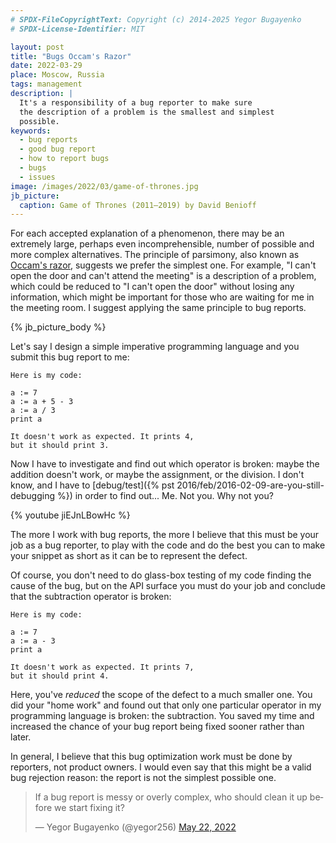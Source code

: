 ```yaml
---
# SPDX-FileCopyrightText: Copyright (c) 2014-2025 Yegor Bugayenko
# SPDX-License-Identifier: MIT

layout: post
title: "Bugs Occam's Razor"
date: 2022-03-29
place: Moscow, Russia
tags: management
description: |
  It's a responsibility of a bug reporter to make sure
  the description of a problem is the smallest and simplest
  possible.
keywords:
  - bug reports
  - good bug report
  - how to report bugs
  - bugs
  - issues
image: /images/2022/03/game-of-thrones.jpg
jb_picture:
  caption: Game of Thrones (2011–2019) by David Benioff
---
```


For each accepted explanation of a phenomenon, there may be an extremely
large, perhaps even incomprehensible, number of possible and
more complex alternatives. The principle of parsimony, also known
as [Occam's razor](https://en.wikipedia.org/wiki/Occam's_razor),
suggests we prefer the simplest one. For example,
"I can't open the door and can't attend the meeting" is a description
of a problem, which could be reduced to "I can't open the door"
without losing any information, which might be important for those
who are waiting for me in the meeting room. I suggest applying the same
principle to bug reports.

<!--more-->

{% jb_picture_body %}

Let's say I design a simple imperative programming language and you submit
this bug report to me:

```text
Here is my code:

a := 7
a := a + 5 - 3
a := a / 3
print a

It doesn't work as expected. It prints 4,
but it should print 3.
```

Now I have to investigate and find out which operator is broken:
maybe the addition doesn't work, or maybe
the assignment, or the division. I don't know, and I have to
[debug/test]({% pst 2016/feb/2016-02-09-are-you-still-debugging %})
in order to find out... Me. Not you. Why not you?

{% youtube jiEJnLBowHc %}

The more I work with bug reports, the more I believe that
this must be your job as a bug reporter,
to play with the code and do the best you can to make your snippet as
short as it can be to represent the defect.

Of course, you don't need to do glass-box testing of my code finding the cause
of the bug, but on the API surface you must do your job and conclude
that the subtraction operator is broken:

```text
Here is my code:

a := 7
a := a - 3
print a

It doesn't work as expected. It prints 7,
but it should print 4.
```

Here, you've _reduced_ the scope of the defect to a much smaller one.
You did your "home work" and found out that only one
particular operator in my programming language is broken: the
subtraction. You saved my time and increased the chance of your
bug report being fixed sooner rather than later.

In general, I believe that this bug optimization work
must be done by reporters, not product owners.
I would even say that this might be a valid bug rejection reason:
the report is not the simplest possible one.

<blockquote class="twitter-tweet"><p lang="en" dir="ltr">If a bug report is messy or overly complex, who should clean it up before we start fixing it?</p>&mdash; Yegor Bugayenko (@yegor256) <a href="https://twitter.com/yegor256/status/1528370540628566018?ref_src=twsrc%5Etfw">May 22, 2022</a></blockquote> <script async src="https://platform.twitter.com/widgets.js" charset="utf-8"></script>
